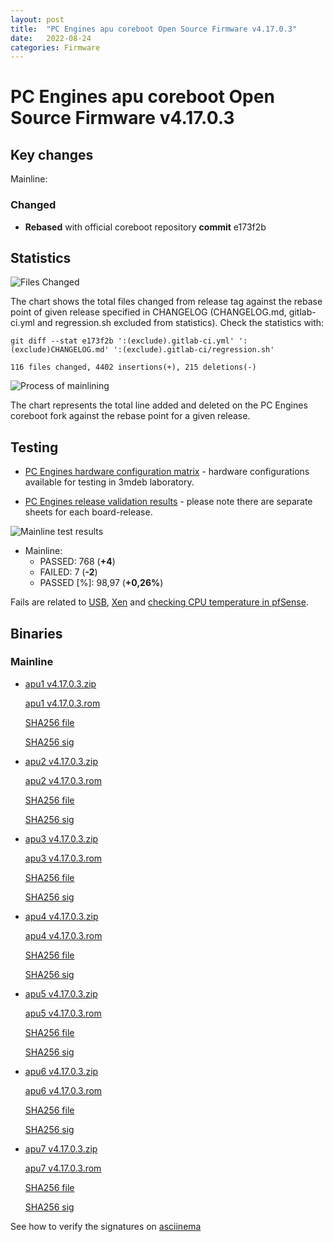 ```yaml
---
layout: post
title:  "PC Engines apu coreboot Open Source Firmware v4.17.0.3"
date:   2022-08-24
categories: Firmware
---
```

# PC Engines apu coreboot Open Source Firmware v4.17.0.3

## Key changes

Mainline:

### Changed

- **Rebased** with official coreboot repository **commit** e173f2b

## Statistics


![Files Changed](https://cloud.3mdeb.com/index.php/s/SmZGQBnfR94xQif/preview)

The chart shows the total files changed from release tag against the rebase
point of given release specified in CHANGELOG (CHANGELOG.md, gitlab-ci.yml
and regression.sh excluded from statistics). Check the statistics with:

```
git diff --stat e173f2b ':(exclude).gitlab-ci.yml' ':(exclude)CHANGELOG.md' ':(exclude).gitlab-ci/regression.sh'
```

`116 files changed, 4402 insertions(+), 215 deletions(-)`

![Process of mainlining](https://cloud.3mdeb.com/index.php/s/zTozsLdMR5YaTpT/preview)

The chart represents the total line added and deleted on the PC Engines
coreboot fork against the rebase point for a given release.

## Testing

* [PC Engines hardware configuration matrix](https://cloud.3mdeb.com/index.php/s/GYecq2SHidoFZ8A/preview) -
  hardware configurations available for testing in 3mdeb laboratory.

* [PC Engines release validation results](https://docs.google.com/spreadsheets/d/1_uRhVo9eYeZONnelymonYp444zYHT_Q_qmJEJ8_XqJc/edit#gid=2507399) -
  please note there are separate sheets for each board-release.

![Mainline test results](https://cloud.3mdeb.com/index.php/s/HWRgLeSj4A9jEX2/preview)

* Mainline:
  * PASSED: 768 (**+4**)
  * FAILED: 7 (**-2**)
  * PASSED [%]: 98,97 (**+0,26%**)

Fails are related to
[USB](https://github.com/pcengines/apu2-documentation/issues/277),
[Xen](https://github.com/pcengines/apu2-documentation/issues/109) and
[checking CPU temperature in pfSense](https://github.com/pcengines/apu2-documentation/issues/281).

## Binaries

### Mainline

* [apu1 v4.17.0.3.zip](https://3mdeb.com/open-source-firmware/pcengines/apu1/apu1_v4.17.0.3.zip)

  [apu1 v4.17.0.3.rom](https://3mdeb.com/open-source-firmware/pcengines/apu1/apu1_v4.17.0.3.rom)

  [SHA256 file](https://3mdeb.com/open-source-firmware/pcengines/apu1/apu1_v4.17.0.3.SHA256)

  [SHA256 sig](https://3mdeb.com/open-source-firmware/pcengines/apu1/apu1_v4.17.0.3.SHA256.sig)

* [apu2 v4.17.0.3.zip](https://3mdeb.com/open-source-firmware/pcengines/apu2/apu2_v4.17.0.3.zip)

  [apu2 v4.17.0.3.rom](https://3mdeb.com/open-source-firmware/pcengines/apu2/apu2_v4.17.0.3.rom)

  [SHA256 file](https://3mdeb.com/open-source-firmware/pcengines/apu2/apu2_v4.17.0.3.SHA256)

  [SHA256 sig](https://3mdeb.com/open-source-firmware/pcengines/apu2/apu2_v4.17.0.3.SHA256.sig)

* [apu3 v4.17.0.3.zip](https://3mdeb.com/open-source-firmware/pcengines/apu3/apu3_v4.17.0.3.zip)

  [apu3 v4.17.0.3.rom](https://3mdeb.com/open-source-firmware/pcengines/apu3/apu3_v4.17.0.3.rom)

  [SHA256 file](https://3mdeb.com/open-source-firmware/pcengines/apu3/apu3_v4.17.0.3.SHA256)

  [SHA256 sig](https://3mdeb.com/open-source-firmware/pcengines/apu3/apu3_v4.17.0.3.SHA256.sig)

* [apu4 v4.17.0.3.zip](https://3mdeb.com/open-source-firmware/pcengines/apu4/apu4_v4.17.0.3.zip)

  [apu4 v4.17.0.3.rom](https://3mdeb.com/open-source-firmware/pcengines/apu4/apu4_v4.17.0.3.rom)

  [SHA256 file](https://3mdeb.com/open-source-firmware/pcengines/apu4/apu4_v4.17.0.3.SHA256)

  [SHA256 sig](https://3mdeb.com/open-source-firmware/pcengines/apu4/apu4_v4.17.0.3.SHA256.sig)

* [apu5 v4.17.0.3.zip](https://3mdeb.com/open-source-firmware/pcengines/apu5/apu5_v4.17.0.3.zip)

  [apu5 v4.17.0.3.rom](https://3mdeb.com/open-source-firmware/pcengines/apu5/apu5_v4.17.0.3.rom)

  [SHA256 file](https://3mdeb.com/open-source-firmware/pcengines/apu5/apu5_v4.17.0.3.SHA256)

  [SHA256 sig](https://3mdeb.com/open-source-firmware/pcengines/apu5/apu5_v4.17.0.3.SHA256.sig)

* [apu6 v4.17.0.3.zip](https://3mdeb.com/open-source-firmware/pcengines/apu6/apu6_v4.17.0.3.zip)

  [apu6 v4.17.0.3.rom](https://3mdeb.com/open-source-firmware/pcengines/apu6/apu6_v4.17.0.3.rom)

  [SHA256 file](https://3mdeb.com/open-source-firmware/pcengines/apu6/apu6_v4.17.0.3.SHA256)

  [SHA256 sig](https://3mdeb.com/open-source-firmware/pcengines/apu6/apu6_v4.17.0.3.SHA256.sig)

* [apu7 v4.17.0.3.zip](https://3mdeb.com/open-source-firmware/pcengines/apu7/apu7_v4.17.0.3.zip)

  [apu7 v4.17.0.3.rom](https://3mdeb.com/open-source-firmware/pcengines/apu7/apu7_v4.17.0.3.rom)

  [SHA256 file](https://3mdeb.com/open-source-firmware/pcengines/apu7/apu7_v4.17.0.3.SHA256)

  [SHA256 sig](https://3mdeb.com/open-source-firmware/pcengines/apu7/apu7_v4.17.0.3.SHA256.sig)

See how to verify the signatures on [asciinema](https://asciinema.org/a/504899)
